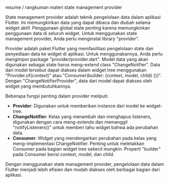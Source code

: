 resume / rangkuman materi state management provider

State management provider adalah teknik pengelolaan data dalam aplikasi Flutter. Ini memungkinkan data yang dapat dibaca dan diubah selama widget aktif. Penggunaan global state penting karena memungkinkan penggunaan data di seluruh widget. Untuk menggunakan state management provider, Anda perlu menginstal library "provider".

Provider adalah paket Flutter yang memfasilitasi pengelolaan state dan penyediaan data ke widget di aplikasi. Untuk menggunakannya, Anda perlu mengimpor package "provider/provider.dart". Model data yang akan digunakan sebagai state harus meng-extend class "ChangeNotifier". Data dari model tersebut dapat diakses dalam widget tree menggunakan "Provider.of<T>(context)" atau "Consumer<T>(builder: (context, model, child) {})". Dengan "ChangeNotifierProvider", data dari model dapat diakses oleh widget yang membutuhkannya.

Beberapa fungsi penting dalam provider meliputi:

- **Provider**: Digunakan untuk memberikan instance dari model ke widget-tree.
- **ChangeNotifier**: Kelas yang menambah dan menghapus listeners, digunakan dengan cara meng-extends dan memanggil "notifyListeners()" untuk memberi tahu widget bahwa ada perubahan data.
- **Consumer**: Widget yang mendengarkan perubahan pada kelas yang meng-implementasi ChangeNotifier. Penting untuk meletakkan Consumer pada bagian widget tree sekecil mungkin. Properti "builder" pada Consumer berisi context, model, dan child.

Dengan menggunakan state management provider, pengelolaan data dalam Flutter menjadi lebih efisien dan mudah diakses oleh berbagai bagian dari aplikasi.
